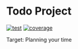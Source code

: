 # Todo Project

[![test](https://github.com/sbx0/todo/actions/workflows/build.yml/badge.svg)](https://github.com/sbx0/todo/actions/workflows/build.yml)
[![coverage](https://img.shields.io/badge/coverage-55%25-red.svg)](https://todo-code-coverage.sbx0.cn/)

Target: Planning your time
